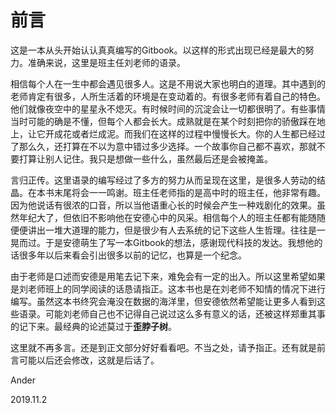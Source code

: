 # 前言
这是一本从头开始认认真真编写的Gitbook。以这样的形式出现已经是最大的努力。准确来说，这里是班主任刘老师的语录。

相信每个人在一生中都会遇见很多人。这是不用说大家也明白的道理。其中遇到的老师肯定有很多，人所生活着的环境是在变动着的。有很多老师有着自己的特色。他们就像夜空中的星星永不熄灭。有时候时间的沉淀会让一切都很明了。有些事情当时可能的确是不懂，但每个人都会长大。成熟就是在某个时刻把你的骄傲踩在地上，让它开成花或者烂成泥。而我们在这样的过程中慢慢长大。你的人生都已经过了那么久，还打算在不以为意中错过多少选择。一个故事你自己都不喜欢，那就不要打算让别人记住。我只是想做一些什么，虽然最后还是会被掩盖。

言归正传。这里语录的编写经过了多方的努力从而呈现在这里，是很多人劳动的结晶。在本书末尾将会一一鸣谢。班主任老师指的是高中时的班主任，他非常有趣。因为他说话有很浓的口音，所以当他语重心长的时候会产生一种戏剧化的效果。虽然年纪大了，但依旧不影响他在安德心中的风采。相信每个人的班主任都有能随随便便讲出一堆大道理的能力，但是很少有人去系统的记下这些人生哲理。往往是一晃而过。于是安德萌生了写一本Gitbook的想法，感谢现代科技的发达。我想他的话很多年以后来看会引出很多以前的记忆，也算是一个纪念。

由于老师是口述而安德是用笔去记下来，难免会有一定的出入。所以这里希望如果是刘老师班上的同学阅读的话恳请指正。这本书也是在刘老师不知情的情况下进行编写。虽然这本书终究会淹没在数据的海洋里，但安德依然希望能让更多人看到这些语录。可能刘老师自己也不记得自己说过这么多有意义的话，还被这样郑重其事的记下来。最经典的论述莫过于**歪脖子树**。
 
这里就不再多言。还是到正文部分好好看看吧。不当之处，请予指正。还有就是前言可能以后还会修改，这就是后话了。
 
Ander

2019.11.2
